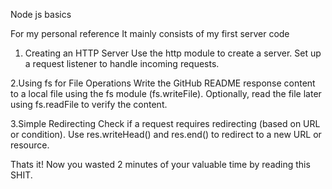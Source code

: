 Node js basics 

For my personal reference
It mainly consists of my first server code 

1. Creating an HTTP Server
Use the http module to create a server.
Set up a request listener to handle incoming requests.

2.Using fs for File Operations
Write the GitHub README response content to a local file using the fs module (fs.writeFile).
Optionally, read the file later using fs.readFile to verify the content.

3.Simple Redirecting
Check if a request requires redirecting (based on URL or condition).
Use res.writeHead() and res.end() to redirect to a new URL or resource.


Thats it! Now you wasted 2 minutes of your valuable time by reading this SHIT.


